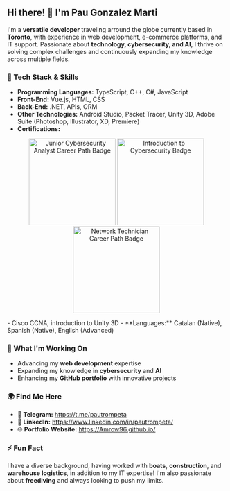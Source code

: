 ## Hi there! 👋 I'm Pau Gonzalez Marti

I'm a **versatile developer** traveling arround the globe currently based in **Toronto**, with experience in web development, e-commerce platforms, and IT support. Passionate about **technology, cybersecurity, and AI**, I thrive on solving complex challenges and continuously expanding my knowledge across multiple fields.

### 🔧 Tech Stack & Skills

- **Programming Languages:** TypeScript, C++, C#, JavaScript
- **Front-End:** Vue.js, HTML, CSS
- **Back-End:** .NET, APIs, ORM
- **Other Technologies:** Android Studio, Packet Tracer, Unity 3D, Adobe Suite (Photoshop, Illustrator, XD, Premiere)
- **Certifications:**
<p align="center">
  <a href="https://www.credly.com/badges/220ea618-a23c-4c6b-a569-eb6091cda7e1/public_url" target="_blank" style="text-decoration:none">
    <img alt="Junior Cybersecurity Analyst Career Path Badge" src="https://images.credly.com/size/340x340/images/441578ec-c0f3-46cc-95fc-86b27e90cf4f/image.png" width="200" height="200" />
  </a>
  <a href="https://www.credly.com/badges/ac8e6666-ecbe-4e03-ad76-e9d43298c080/public_url" target="_blank" style="text-decoration:none">
    <img alt="Introduction to Cybersecurity Badge" src="https://images.credly.com/size/340x340/images/af8c6b4e-fc31-47c4-8dcb-eb7a2065dc5b/I2CS__1_.png" width="200" height="200" />
  </a>
  
  <a href="https://www.credly.com/badges/cd3f8706-4ade-4f07-a32d-775f5037e511/public_url" target="_blank" style="text-decoration:none">
    <img alt="Network Technician Career Path Badge" src="https://images.credly.com/size/340x340/images/978f88dc-c247-4093-9d39-6efac3651297/image.png" width="200" height="200" />
  </a>
</p>
- Cisco CCNA, introduction to Unity 3D
- **Languages:** Catalan (Native), Spanish (Native), English (Advanced)

### 🚀 What I'm Working On

- Advancing my **web development** expertise
- Expanding my knowledge in **cybersecurity** and **AI**
- Enhancing my **GitHub portfolio** with innovative projects



### 🌍 Find Me Here

- 📧 **Telegram:** https://t.me/pautrompeta
- 🔗 **LinkedIn:** https://www.linkedin.com/in/pautrompeta/
- 🌐 **Portfolio Website:** https://Amrow96.github.io/


### ⚡ Fun Fact

I have a diverse background, having worked with **boats**, **construction**, and **warehouse logistics**, in addition to my IT expertise! I'm also passionate about **freediving** and always looking to push my limits.
